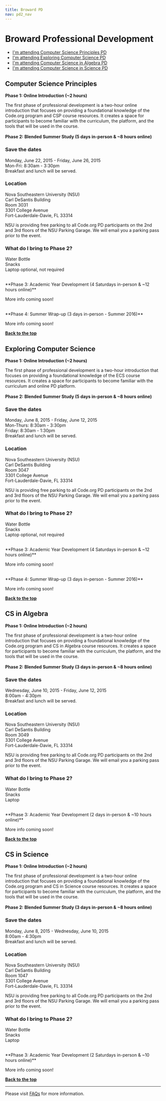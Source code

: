```yaml
---
title: Broward PD
nav: pd2_nav
---
```

<a id="top"></a>

# Broward Professional Development

- [I'm attending Computer Science Principles PD](#csp)
- [I'm attending Exploring Computer Science PD](#ecs)
- [I'm attending Computer Science in Algebra PD](#algebra)
- [I'm attending Computer Science in Science PD](#science)

<a id="csp"></a>
## Computer Science Principles

**Phase 1: Online Introduction (~2 hours)**

The first phase of professional development is a two-hour online introduction that focuses on providing a foundational knowledge of the Code.org program and CSP course resources. It creates a space for participants to become familiar with the curriculum, the platform, and the tools that will be used in the course.
</br>
</br>
**Phase 2: Blended Summer Study (5 days in-person & ~8 hours online)**

### Save the dates

Monday, June 22, 2015 - Friday, June 26, 2015
<br/>
Mon-Fri: 8:30am - 3:30pm
<br/>
Breakfast and lunch will be served. 

### Location

Nova Southeastern University (NSU)
<br />
Carl DeSantis Building
<br />
Room 3031
<br />
3301 College Avenue
<br />
Fort-Lauderdale-Davie, FL 33314
<br />

NSU is providing free parking to all Code.org PD participants on the 2nd and 3rd floors of the NSU Parking Garage. We will email you a parking pass prior to the event.

### What do I bring to Phase 2?

Water Bottle
<br />
Snacks
<br />
Laptop optional, not required

</br>
**Phase 3: Academic Year Development (4 Saturdays in-person & ~12 hours online)**

More info coming soon!  

</br>
**Phase 4: Summer Wrap-up (3 days in-person - Summer 2016)**

More info coming soon!


[**Back to the top**](#top)

<a id="ecs"></a>

## Exploring Computer Science

**Phase 1: Online Introduction (~2 hours)**

The first phase of professional development is a two-hour introduction that focuses on providing a foundational knowledge of the ECS course resources. It creates a space for participants to become familiar with the curriculum and online PD platform.
</br>
</br>
**Phase 2: Blended Summer Study (5 days in-person & ~8 hours online)**

### Save the dates

Monday, June 8, 2015 - Friday, June 12, 2015
<br/>
Mon-Thurs: 8:30am - 3:30pm
<br />
Friday: 8:30am - 1:30pm
<br/>
Breakfast and lunch will be served. 

### Location

Nova Southeastern University (NSU)
<br />
Carl DeSantis Building
<br />
Room 3047
<br />
3301 College Avenue
<br />
Fort-Lauderdale-Davie, FL 33314
<br />

NSU is providing free parking to all Code.org PD participants on the 2nd and 3rd floors of the NSU Parking Garage. We will email you a parking pass prior to the event.

### What do I bring to Phase 2?
Water Bottle
<br />
Snacks
<br />
Laptop optional, not required

</br>
**Phase 3: Academic Year Development (4 Saturdays in-person & ~12 hours online)**

More info coming soon!

</br>
**Phase 4: Summer Wrap-up (3 days in-person - Summer 2016)**

More info coming soon!

[**Back to the top**](#top)


<a id="algebra"></a>

## CS in Algebra

**Phase 1: Online Introduction (~2 hours)**

The first phase of professional development is a two-hour online introduction that focuses on providing a foundational knowledge of the Code.org program and CS in Algebra course resources. It creates a space for participants to become familiar with the curriculum, the platform, and the tools that will be used in the course.
</br>
</br>
**Phase 2: Blended Summer Study (3 days in-person & ~8 hours online)**

### Save the dates

Wednesday, June 10, 2015 - Friday, June 12, 2015
<br/>
8:00am - 4:30pm
<br />
Breakfast and lunch will be served. 

### Location

Nova Southeastern University (NSU)
<br />
Carl DeSantis Building
<br />
Room 3049
<br />
3301 College Avenue
<br />
Fort-Lauderdale-Davie, FL 33314
<br />

NSU is providing free parking to all Code.org PD participants on the 2nd and 3rd floors of the NSU Parking Garage. We will email you a parking pass prior to the event.

### What do I bring to Phase 2?
Water Bottle
<br />
Snacks
<br />
Laptop

</br>
**Phase 3: Academic Year Development (2 days in-person & ~10 hours online)**

More info coming soon!

[**Back to the top**](#top)

<a id="science"></a>

## CS in Science

**Phase 1: Online Introduction (~2 hours)**

The first phase of professional development is a two-hour online introduction that focuses on providing a foundational knowledge of the Code.org program and CS in Science course resources. It creates a space for participants to become familiar with the curriculum, the platform, and the tools that will be used in the course.
</br>
</br>
**Phase 2: Blended Summer Study (3 days in-person & ~8 hours online)**

### Save the dates

Monday, June 8, 2015 - Wednesday, June 10, 2015
<br/>
8:00am - 4:30pm
<br />
Breakfast and lunch will be served. 

### Location

Nova Southeastern University (NSU)
<br />
Carl DeSantis Building
<br />
Room 1047
<br />
3301 College Avenue
<br />
Fort-Lauderdale-Davie, FL 33314
<br />

NSU is providing free parking to all Code.org PD participants on the 2nd and 3rd floors of the NSU Parking Garage. We will email you a parking pass prior to the event.

### What do I bring to Phase 2?
Water Bottle
<br />
Snacks
<br />
Laptop

</br>
**Phase 3: Academic Year Development (2 Saturdays in-person & ~10 hours online)**

More info coming soon!


[**Back to the top**](#top)

----------
Please visit [FAQs](/educate/pd/15-16/faq) for more information.

<br />
<br />